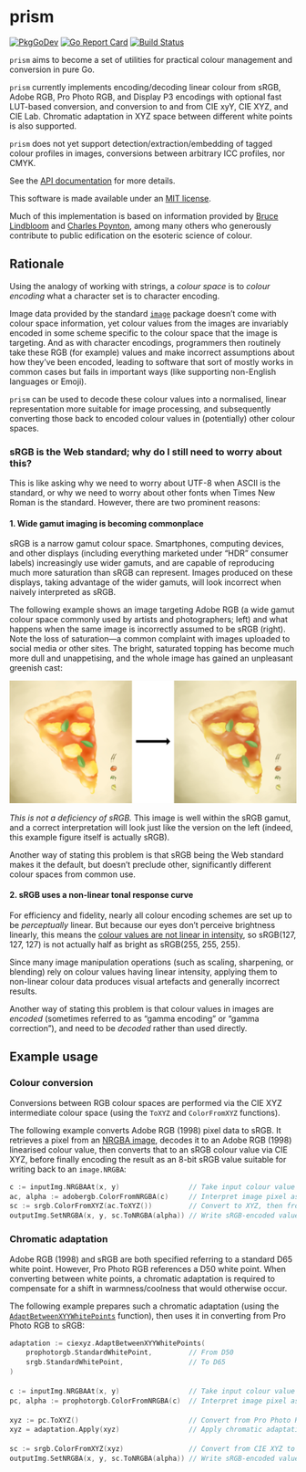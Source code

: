 # prism

[![PkgGoDev](https://pkg.go.dev/badge/github.com/mandykoh/prism)](https://pkg.go.dev/github.com/mandykoh/prism)
[![Go Report Card](https://goreportcard.com/badge/github.com/mandykoh/prism)](https://goreportcard.com/report/github.com/mandykoh/prism)
[![Build Status](https://travis-ci.org/mandykoh/prism.svg?branch=main)](https://travis-ci.org/mandykoh/prism)

`prism` aims to become a set of utilities for practical colour management and conversion in pure Go.

`prism` currently implements encoding/decoding linear colour from sRGB, Adobe RGB, Pro Photo RGB, and Display P3 encodings with optional fast LUT-based conversion, and conversion to and from CIE xyY, CIE XYZ, and CIE Lab. Chromatic adaptation in XYZ space between different white points is also supported.

`prism` does not yet support detection/extraction/embedding of tagged colour profiles in images, conversions between arbitrary ICC profiles, nor CMYK.

See the [API documentation](https://pkg.go.dev/github.com/mandykoh/prism) for more details.

This software is made available under an [MIT license](LICENSE).

Much of this implementation is based on information provided by [Bruce Lindbloom](http://www.brucelindbloom.com) and [Charles Poynton](http://poynton.ca), among many others who generously contribute to public edification on the esoteric science of colour.


## Rationale

Using the analogy of working with strings, a _colour space_ is to _colour encoding_ what a character set is to character encoding.

Image data provided by the standard [`image`](https://golang.org/pkg/image/) package doesn’t come with colour space information, yet colour values from the images are invariably encoded in some scheme specific to the colour space that the image is targeting. And as with character encodings, programmers then routinely take these RGB (for example) values and make incorrect assumptions about how they’ve been encoded, leading to software that sort of mostly works in common cases but fails in important ways (like supporting non-English languages or Emoji).

`prism` can be used to decode these colour values into a normalised, linear representation more suitable for image processing, and subsequently converting those back to encoded colour values in (potentially) other colour spaces.


### sRGB is the Web standard; why do I still need to worry about this?

This is like asking why we need to worry about UTF-8 when ASCII is the standard, or why we need to worry about other fonts when Times New Roman is the standard. However, there are two prominent reasons:


#### 1. Wide gamut imaging is becoming commonplace

sRGB is a narrow gamut colour space. Smartphones, computing devices, and other displays (including everything marketed under “HDR” consumer labels) increasingly use wider gamuts, and are capable of reproducing much more saturation than sRGB can represent. Images produced on these displays, taking advantage of the wider gamuts, will look incorrect when naively interpreted as sRGB.

The following example shows an image targeting Adobe RGB (a wide gamut colour space commonly used by artists and photographers; left) and what happens when the same image is incorrectly assumed to be sRGB (right). Note the loss of saturation—a common complaint with images uploaded to social media or other sites. The bright, saturated topping has become much more dull and unappetising, and the whole image has gained an unpleasant greenish cast:

![Example of incorrectly interpreting an Adobe RGB image as sRGB](doc-images/example-bad-conversion.png)

_This is not a deficiency of sRGB._ This image is well within the sRGB gamut, and a correct interpretation will look just like the version on the left (indeed, this example figure itself is actually sRGB).

Another way of stating this problem is that sRGB being the Web standard makes it the default, but doesn’t preclude other, significantly different colour spaces from common use.


#### 2. sRGB uses a non-linear tonal response curve

For efficiency and fidelity, nearly all colour encoding schemes are set up to be _perceptually_ linear. But because our eyes don’t perceive brightness linearly, this means the [colour values are not linear in intensity](https://blog.johnnovak.net/2016/09/21/what-every-coder-should-know-about-gamma/), so sRGB(127, 127, 127) is not actually half as bright as sRGB(255, 255, 255).

Since many image manipulation operations (such as scaling, sharpening, or blending) rely on colour values having linear intensity, applying them to non-linear colour data produces visual artefacts and generally incorrect results.

Another way of stating this problem is that colour values in images are _encoded_ (sometimes referred to as “gamma encoding” or “gamma correction”), and need to be _decoded_ rather than used directly.


## Example usage

### Colour conversion

Conversions between RGB colour spaces are performed via the CIE XYZ intermediate colour space (using the `ToXYZ` and `ColorFromXYZ` functions).

The following example converts Adobe RGB (1998) pixel data to sRGB. It retrieves a pixel from an [NRGBA image](https://golang.org/pkg/image/#NRGBA), decodes it to an Adobe RGB (1998) linearised colour value, then converts that to an sRGB colour value via CIE XYZ, before finally encoding the result as an 8-bit sRGB value suitable for writing back to an `image.NRGBA`:

```go
c := inputImg.NRGBAAt(x, y)                 // Take input colour value
ac, alpha := adobergb.ColorFromNRGBA(c)     // Interpret image pixel as Adobe RGB and convert to linear representation
sc := srgb.ColorFromXYZ(ac.ToXYZ())         // Convert to XYZ, then from XYZ to sRGB linear representation
outputImg.SetNRGBA(x, y, sc.ToNRGBA(alpha)) // Write sRGB-encoded value to output image
``` 


### Chromatic adaptation

Adobe RGB (1998) and sRGB are both specified referring to a standard D65 white point. However, Pro Photo RGB references a D50 white point. When converting between white points, a chromatic adaptation is required to compensate for a shift in warmness/coolness that would otherwise occur.

The following example prepares such a chromatic adaptation (using the [`AdaptBetweenXYYWhitePoints`](https://godoc.org/github.com/mandykoh/prism/ciexyz#AdaptBetweenXYYWhitePoints) function), then uses it in converting from Pro Photo RGB to sRGB:

```go
adaptation := ciexyz.AdaptBetweenXYYWhitePoints(
    prophotorgb.StandardWhitePoint,         // From D50
    srgb.StandardWhitePoint,                // To D65
)

c := inputImg.NRGBAAt(x, y)                 // Take input colour value
pc, alpha := prophotorgb.ColorFromNRGBA(c)  // Interpret image pixel as Pro Photo RGB and convert to linear representation

xyz := pc.ToXYZ()                           // Convert from Pro Photo RGB to CIE XYZ
xyz = adaptation.Apply(xyz)                 // Apply chromatic adaptation from D50 to D65

sc := srgb.ColorFromXYZ(xyz)                // Convert from CIE XYZ to sRGB linear representation
outputImg.SetNRGBA(x, y, sc.ToNRGBA(alpha)) // Write sRGB-encoded value to output image
```
